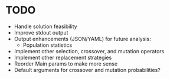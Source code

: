# TODO

- Handle solution feasibility
- Improve stdout output
- Output enhancements (JSON/YAML) for future analysis:
  - Population statistics
- Implement other selection, crossover, and mutation operators
- Implement other replacement strategies
- Reorder Main params to make more sense
- Default arguments for crossover and mutation probabilities?
